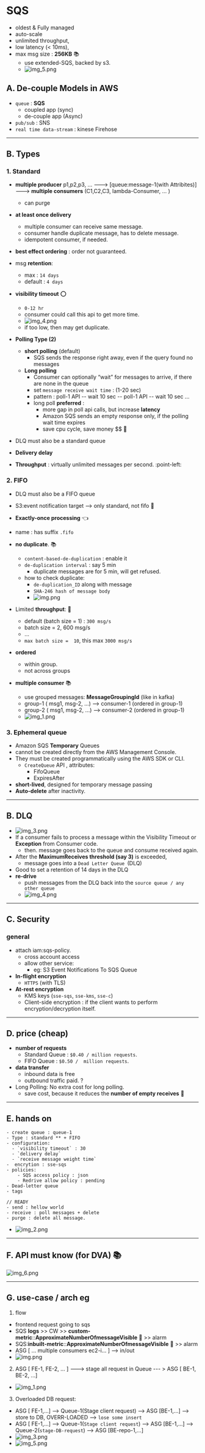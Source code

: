 # SQS 
- oldest & Fully managed  
- auto-scale
- unlimited throughput,  
- low latency (< 10ms), 
- max msg size : **256KB** :books:
  - use extended-SQS, backed by s3.
  - ![img_5.png](../99_img/dva/sqs/img_5.png)
  
## A. De-couple Models in AWS
  - `queue` :  **SQS** 
    - coupled app (sync) 
    - de-couple app (Async)
  - `pub/sub` : SNS
  - `real time data-stream` : kinese Firehose
---
## B. Types
### 1. Standard 
- **multiple producer** p1,p2,p3, ...  ---> [queue:message-1(with Attribites)] ---> **multiple consumers** (C1,C2,C3, lambda-Consumer, ... )
  - can purge 
- **at least once delivery**  
  - multiple consumer can receive same message.
  - consumer handle duplicate message, has to delete message.
  - idempotent consumer, if needed.
- **best effect ordering** : order not guaranteed.
- msg **retention**: 
  - max     : `14 days` 
  - default :  `4 days`
- **visibility timeout** :o:
  - `0-12 hr`
  - consumer could call this api to get more time.
  - ![img_4.png](../99_img/decouple/sqs/img_4.png)
  - if too low, then may get duplicate.

- **Polling Type (2)**
  - **short polling** (default)
    - SQS sends the response right away, even if the query found no messages
  - **Long polling** 
    - Consumer can optionally “wait” for messages to arrive, if there are none in the queue 
    - set `message receive wait time` : (1-20 sec)
    - pattern : poll-1 API -- wait 10 sec -- poll-1 API -- wait 10 sec ...
    - long poll **preferred** : 
      - more gap in poll api calls, but increase **latency**
      - Amazon SQS sends an empty response only, if the polling wait time expires
      - save cpu cycle, save money $$ :dart:
      
- DLQ must also be a standard queue
- **Delivery delay**
-  **Throughput** : virtually unlimited messages per second. :point-left:

### 2. FIFO
- DLQ must also be a FIFO queue
- S3:event notification target --> only standard, not fifo :dart:
- **Exactly-once processing** :point_left:
- name : has suffix `.fifo`
- **no duplicate**. :books:
  - `content-based-de-duplication` : enable it
  - `de-duplication interval` : say 5 min
    - duplicate messages are for 5 min, will get refused.
  - how to check duplicate:
    - `de-duplication_ID` along with message
    - `SHA-246 hash of message body`
    - ![img.png](../99_img/dva/sqs/v1/img.png)
- Limited **throughput**: :dart:
  - default (batch size = 1) : `300 msg/s`
  - batch size =  2, 600 msg/s
  - ...
  - `max batch size =  10`, this max `3000 msg/s` 

- **ordered**
  - within group.
  - not across groups
  
- **multiple consumer** :books:
  - use grouped messages: **MessageGroupingId** (like in kafka)
  - group-1 ( msg1, msg-2, ...) --> consumer-1 (ordered in group-1)
  - group-2 ( msg1, msg-2, ...) --> consumer-2 (ordered in group-1)
  - ![img_1.png](../99_img/dva/sqs/v1/img_1.png)

### 3. Ephemeral queue
- Amazon SQS **Temporary** Queues 
- cannot be created directly from the AWS Management Console.
- They must be created programmatically using the AWS SDK or CLI.
  - `CreateQueue` API , attributes:
    - FifoQueue 
    - ExpiresAfter
- **short-lived**, designed for temporary message passing
- **Auto-delete** after inactivity.

---
## B. DLQ
- ![img_3.png](../99_img/dva/sqs/img_3.png)
- If a consumer fails to process a message within the Visibility Timeout or **Exception** from Consumer code.
  - then. message goes back to the queue and consume received again.
- After the **MaximumReceives threshold (say 3)** is exceeded,
  - message goes into a `Dead Letter Queue `(DLQ)
- Good to set a retention of 14 days in the DLQ
- **re-drive** 
  - push messages from the DLQ back into the `source queue / any other queue`
  - ![img_4.png](../99_img/dva/sqs/img_4.png)
---
## C. Security 
### general
- attach iam:sqs-policy.
  - cross account access
  - allow other service: 
    - eg: S3 Event Notifications To SQS Queue
- **In-flight encryption** 
  - `HTTPS` (with TLS)
- **At-rest encryption** 
  - KMS keys (`sse-sqs`, `sse-kms`, `sse-c`)
  - Client-side encryption :  if the client wants to perform encryption/decryption itself.

---
## D. price (cheap)
- **number of requests** 
  - Standard Queue : `$0.40 / million requests`.
  - FIFO Queue : `$0.50 /  million requests`.
- **data transfer**
  - inbound data is free
  - outbound traffic paid. ?
- Long Polling: No extra cost for long polling.
  - save cost, because it reduces the **number of empty receives** :dart:

---
## E. hands on
```
- create queue : queue-1
- Type : standard ** + FIFO
- configuration:
  - `visibility timeout` : 30
  - `delivery delay`
  - `receive message weight time`
-  encrytion : sse-sqs
- policies:
    - SQS access policy : json
    - Redrive allow policy : pending
- Dead-letter queue
- tags

// READY
- send : hellow world
- receive : poll messages + delete
- purge : delete all message.
```
- ![img_2.png](../99_img/decouple/sqs/img_2.png)

---
## F. API must know (for DVA) :books:
![img_6.png](../99_img/dva/sqs/img_6.png)

---
## G. use-case / arch eg
1. flow
  - frontend request going to sqs
  - SQS **logs** >> CW >> **custom-metric**::**ApproximateNumberOfmessageVisible** :dart: >> alarm 
  - SQS:**inbuilt-metric**::**ApproximateNumberOfmessageVisible** :dart: >> alarm
  - ASG [ ... multiple consumers ec2-i... ] --> in/out
  - ![img.png](../99_img/decouple/sqs/img.png)

2. ASG [ FE-1, FE-2, ... ] ---> stage all request in Queue --- > ASG [ BE-1, BE-2, ...]
  - ![img_1.png](../99_img/decouple/sqs/img_1.png)

3. Overloaded DB request:
- ASG [ FE-1,...] --> Queue-1(Stage client request) --> ASG [BE-1,...] --> store to DB, OVERR-LOADED --> `lose some insert`
- ASG [ FE-1,...] --> Queue-1(`Stage client request`) --> ASG [BE-1,...] --> Queue-2(`stage-DB-request`) -->  ASG [BE-repo-1,...]
- ![img_3.png](../99_img/decouple/sqs/img_3.png)
- ![img_5.png](../99_img/decouple/sqs/img_5.png)

